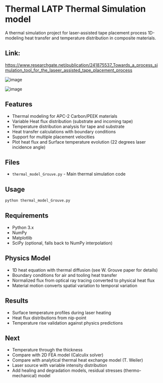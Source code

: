# Thermal LATP Thermal Simulation model

A thermal simulation project for laser-assisted tape placement process 1D-modeling heat transfer and temperature distribution in composite materials.

## Link:
https://www.researchgate.net/publication/241875537_Towards_a_process_simulation_tool_for_the_laseer_assisted_tape_placement_process

![image](https://github.com/user-attachments/assets/b3731052-0142-428a-a726-80f5bb084c55)

![image](https://github.com/user-attachments/assets/9c18515e-e223-4b0e-8b66-4e38702966d1)

## Features
- Thermal modeling for APC-2 Carbon/PEEK materials
- Variable Heat flux distribution (substrate and incoming tape)
- Temperature distribution analysis for tape and substrate
- Heat transfer calculations with boundary conditions
- Support for multiple placement velocities
- Plot heat flux and Surface temperature evolution (22 degrees laser incidence angle)

## Files
- `thermal_model_Grouve.py` - Main thermal simulation code

## Usage
```python
python thermal_model_Grouve.py
```

## Requirements
- Python 3.x
- NumPy
- Matplotlib
- SciPy (optional, falls back to NumPy interpolation)

## Physics Model
- 1D heat equation with thermal diffusion (see W. Grouve paper for details)
- Boundary conditions for air and tooling heat transfer
- Normalized flux from optical ray tracing converted to physical heat flux
- Material motion converts spatial variation to temporal variation

## Results
- Surface temperature profiles during laser heating
- Heat flux distributions from nip-point
- Temperature rise validation against physics predictions

## Next
- Temperature through the thickness
- Compare with 2D FEA model (Calculix solver)
- Compare with analytical thermal heat exchange model (T. Weiler)
- Laser source with variable intensity distribution
- Add healing and degradation models, residual stresses (thermo-mechanical) model
